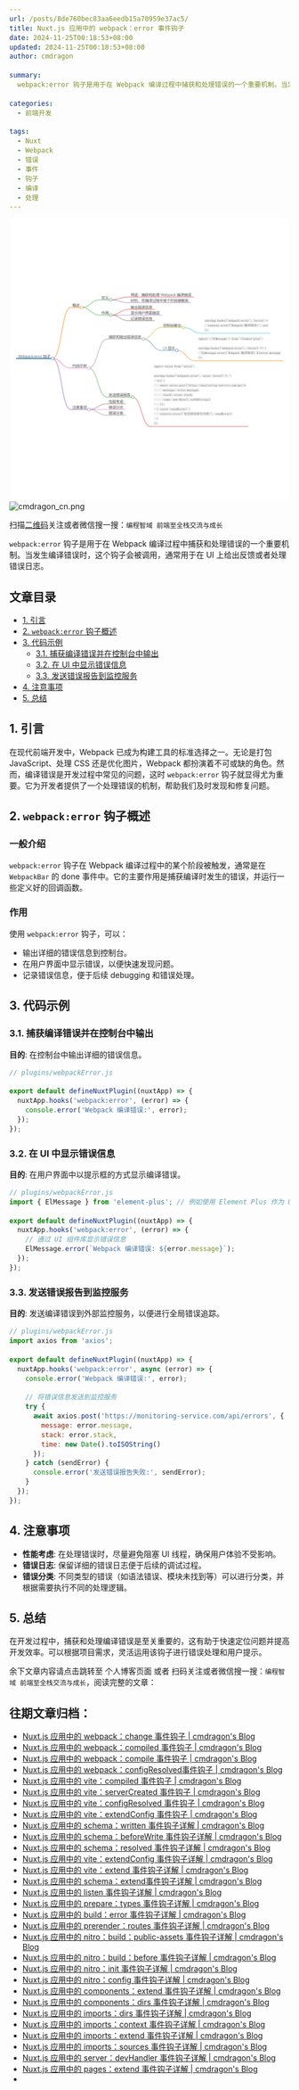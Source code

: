 ```yaml
---
url: /posts/8de760bec83aa6eedb15a70959e37ac5/
title: Nuxt.js 应用中的 webpack：error 事件钩子
date: 2024-11-25T00:18:53+08:00
updated: 2024-11-25T00:18:53+08:00
author: cmdragon

summary:
  webpack:error 钩子是用于在 Webpack 编译过程中捕获和处理错误的一个重要机制。当发生编译错误时，这个钩子会被调用，通常用于在 UI 上给出反馈或者处理错误日志。

categories:
  - 前端开发

tags:
  - Nuxt
  - Webpack
  - 错误
  - 事件
  - 钩子
  - 编译
  - 处理
---
```


<img src="/images/2024_11_25 20_20_52.png" title="2024_11_25 20_20_52.png" alt="2024_11_25 20_20_52.png"/>

<img src="https://api2.cmdragon.cn/upload/cmder/20250304_012821924.jpg" title="cmdragon_cn.png" alt="cmdragon_cn.png"/>


扫描[二维码](https://api2.cmdragon.cn/upload/cmder/20250304_012821924.jpg)关注或者微信搜一搜：`编程智域 前端至全栈交流与成长`

`webpack:error` 钩子是用于在 Webpack 编译过程中捕获和处理错误的一个重要机制。当发生编译错误时，这个钩子会被调用，通常用于在 UI 上给出反馈或者处理错误日志。


## 文章目录

- [1. 引言](#1-引言)
- [2. `webpack:error` 钩子概述](#2-webpackerror-钩子概述)
- [3. 代码示例](#3-代码示例)
  - [3.1. 捕获编译错误并在控制台中输出](#31-捕获编译错误并在控制台中输出)
  - [3.2. 在 UI 中显示错误信息](#32-在-ui-中显示错误信息)
  - [3.3. 发送错误报告到监控服务](#33-发送错误报告到监控服务)
- [4. 注意事项](#4-注意事项)
- [5. 总结](#5-总结)

## 1. 引言

在现代前端开发中，Webpack 已成为构建工具的标准选择之一。无论是打包 JavaScript、处理 CSS 还是优化图片，Webpack 都扮演着不可或缺的角色。然而，编译错误是开发过程中常见的问题，这时 `webpack:error` 钩子就显得尤为重要。它为开发者提供了一个处理错误的机制，帮助我们及时发现和修复问题。

## 2. `webpack:error` 钩子概述

### 一般介绍

`webpack:error` 钩子在 Webpack 编译过程中的某个阶段被触发，通常是在 `WebpackBar` 的 done 事件中。它的主要作用是捕获编译时发生的错误，并运行一些定义好的回调函数。

### 作用

使用 `webpack:error` 钩子，可以：
- 输出详细的错误信息到控制台。
- 在用户界面中显示错误，以便快速发现问题。
- 记录错误信息，便于后续 debugging 和错误处理。

## 3. 代码示例

### 3.1. 捕获编译错误并在控制台中输出

**目的**: 在控制台中输出详细的错误信息。

```javascript
// plugins/webpackError.js

export default defineNuxtPlugin((nuxtApp) => {
  nuxtApp.hooks('webpack:error', (error) => {
    console.error('Webpack 编译错误:', error);
  });
});
```

### 3.2. 在 UI 中显示错误信息

**目的**: 在用户界面中以提示框的方式显示编译错误。

```javascript
// plugins/webpackError.js
import { ElMessage } from 'element-plus'; // 例如使用 Element Plus 作为 UI 组件库

export default defineNuxtPlugin((nuxtApp) => {
  nuxtApp.hooks('webpack:error', (error) => {
    // 通过 UI 组件库显示错误信息
    ElMessage.error(`Webpack 编译错误: ${error.message}`);
  });
});
```

### 3.3. 发送错误报告到监控服务

**目的**: 发送编译错误到外部监控服务，以便进行全局错误追踪。

```javascript
// plugins/webpackError.js
import axios from 'axios';

export default defineNuxtPlugin((nuxtApp) => {
  nuxtApp.hooks('webpack:error', async (error) => {
    console.error('Webpack 编译错误:', error);

    // 将错误信息发送到监控服务
    try {
      await axios.post('https://monitoring-service.com/api/errors', {
        message: error.message,
        stack: error.stack,
        time: new Date().toISOString()
      });
    } catch (sendError) {
      console.error('发送错误报告失败:', sendError);
    }
  });
});
```

## 4. 注意事项

- **性能考虑**: 在处理错误时，尽量避免阻塞 UI 线程，确保用户体验不受影响。
- **错误日志**: 保留详细的错误日志便于后续的调试过程。
- **错误分类**: 不同类型的错误（如语法错误、模块未找到等）可以进行分类，并根据需要执行不同的处理逻辑。

## 5. 总结

在开发过程中，捕获和处理编译错误是至关重要的，这有助于快速定位问题并提高开发效率。可以根据项目需求，灵活运用该钩子进行错误处理和用户提示。

余下文章内容请点击跳转至 个人博客页面 或者 扫码关注或者微信搜一搜：`编程智域 前端至全栈交流与成长`，阅读完整的文章：

## 往期文章归档：

- [Nuxt.js 应用中的 webpack：change 事件钩子 | cmdragon's Blog](https://blog.cmdragon.cn/posts/871f2adb90d3346f48ea362ee434cee3/)
- [Nuxt.js 应用中的 webpack：compiled 事件钩子 | cmdragon's Blog](https://blog.cmdragon.cn/posts/077a6b701325cff54c081bf5946d5477/)
- [Nuxt.js 应用中的 webpack：compile 事件钩子 | cmdragon's Blog](https://blog.cmdragon.cn/posts/375bd210d2c7634b026886f4fd5e7ff0/)
- [Nuxt.js 应用中的 webpack：configResolved事件钩子 | cmdragon's Blog](https://blog.cmdragon.cn/posts/c9d5ec8a241258b72058270c7c4a22e5/)
- [Nuxt.js 应用中的 vite：compiled 事件钩子 | cmdragon's Blog](https://blog.cmdragon.cn/posts/6dd7282f615a7b4b910a0e0fe71c9882/)
- [Nuxt.js 应用中的 vite：serverCreated 事件钩子 | cmdragon's Blog](https://blog.cmdragon.cn/posts/29cac3fa837d4b767f01a77d6adc60e1/)
- [Nuxt.js 应用中的 vite：configResolved 事件钩子 | cmdragon's Blog](https://blog.cmdragon.cn/posts/2d9f94579481d38e0e9a7569cdfc31cb/)
- [Nuxt.js 应用中的 vite：extendConfig 事件钩子 | cmdragon's Blog](https://blog.cmdragon.cn/posts/6bbb5474e945ea9d9a79c6cfcb6ec585/)
- [Nuxt.js 应用中的 schema：written 事件钩子详解 | cmdragon's Blog](https://blog.cmdragon.cn/posts/bbc449caa5e31f1084aed152323c2758/)
- [Nuxt.js 应用中的 schema：beforeWrite 事件钩子详解 | cmdragon's Blog](https://blog.cmdragon.cn/posts/9303f1529d95797ca3241f21e2fbc34d/)
- [Nuxt.js 应用中的 schema：resolved 事件钩子详解 | cmdragon's Blog](https://blog.cmdragon.cn/posts/0a60978d2ce7bbcd5b86f9de0e5c99e2/)
- [Nuxt.js 应用中的 vite：extendConfig 事件钩子详解 | cmdragon's Blog](https://blog.cmdragon.cn/posts/7f2f4ee1ef433b4a19daa99da7bd9f07/)
- [Nuxt.js 应用中的 vite：extend 事件钩子详解 | cmdragon's Blog](https://blog.cmdragon.cn/posts/cdba81aa5bb32dcc233a8bd29adee923/)
- [Nuxt.js 应用中的 schema：extend事件钩子详解 | cmdragon's Blog](https://blog.cmdragon.cn/posts/b1d6a0b2258a699dc8415d298eecab45/)
- [Nuxt.js 应用中的 listen 事件钩子详解 | cmdragon's Blog](https://blog.cmdragon.cn/posts/59f320ae722d9803c0c4eb42ccb295b2/)
- [Nuxt.js 应用中的 prepare：types 事件钩子详解 | cmdragon's Blog](https://blog.cmdragon.cn/posts/68419c6dd94db64cbb46673ab19a5146/)
- [Nuxt.js 应用中的 build：error 事件钩子详解 | cmdragon's Blog](https://blog.cmdragon.cn/posts/4a5e09829cf63001943fc481d69e01e0/)
- [Nuxt.js 应用中的 prerender：routes 事件钩子详解 | cmdragon's Blog](https://blog.cmdragon.cn/posts/7a11deaf9e3d140fd18d7ad3cde4b9d7/)
- [Nuxt.js 应用中的 nitro：build：public-assets 事件钩子详解 | cmdragon's Blog](https://blog.cmdragon.cn/posts/271508b42bc005f41e4fa31830a84e83/)
- [Nuxt.js 应用中的 nitro：build：before 事件钩子详解 | cmdragon's Blog](https://blog.cmdragon.cn/posts/a2820600faa85b49967d91cb7617c284/)
- [Nuxt.js 应用中的 nitro：init 事件钩子详解 | cmdragon's Blog](https://blog.cmdragon.cn/posts/a8d7636d5643bafcee2bcc1767dcfa3b/)
- [Nuxt.js 应用中的 nitro：config 事件钩子详解 | cmdragon's Blog](https://blog.cmdragon.cn/posts/927aa434dc4886c8c357c9000e072b19/)
- [Nuxt.js 应用中的 components：extend 事件钩子详解 | cmdragon's Blog](https://blog.cmdragon.cn/posts/1189b069abd2cfe9869abbbb4f7f340b/)
- [Nuxt.js 应用中的 components：dirs 事件钩子详解 | cmdragon's Blog](https://blog.cmdragon.cn/posts/06467028093d81da701fced5b84150cb/)
- [Nuxt.js 应用中的 imports：dirs 事件钩子详解 | cmdragon's Blog](https://blog.cmdragon.cn/posts/d59459d9a47584d99ecdca9732024835/)
- [Nuxt.js 应用中的 imports：context 事件钩子详解 | cmdragon's Blog](https://blog.cmdragon.cn/posts/e94c7e1071e2541e95713c53eafd79ef/)
- [Nuxt.js 应用中的 imports：extend 事件钩子详解 | cmdragon's Blog](https://blog.cmdragon.cn/posts/1d6dcd3025621c288fddb7d17465133c/)
- [Nuxt.js 应用中的 imports：sources 事件钩子详解 | cmdragon's Blog](https://blog.cmdragon.cn/posts/cf392e5071f22b4179114cece7e0e8b1/)
- [Nuxt.js 应用中的 server：devHandler 事件钩子详解 | cmdragon's Blog](https://blog.cmdragon.cn/posts/e3271aac91ec30fc15176811b001ed48/)
- [Nuxt.js 应用中的 pages：extend 事件钩子详解 | cmdragon's Blog](https://blog.cmdragon.cn/posts/22eb7478a08b6f78043cd5fae24c7ad4/)
-

